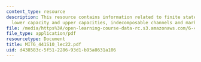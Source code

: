 ```yaml
---
content_type: resource
description: This resource contains information related to finite state channels,
  lower capacity and upper capacities, indecomposable channels and markov channels.
file: /media/https%3A/open-learning-course-data-rc.s3.amazonaws.com/6-441-information-theory-spring-2010/d438583c5f51228693d1b95a8631a106_MIT6_441S10_lec22.pdf
file_type: application/pdf
resourcetype: Document
title: MIT6_441S10_lec22.pdf
uid: d438583c-5f51-2286-93d1-b95a8631a106
---
```

